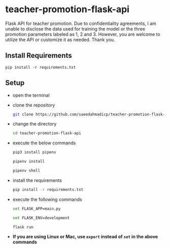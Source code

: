# teacher-promotion-flask-api
Flask API for teacher promotion. Due to confidentiality agreements, I am unable to disclose the data used for training the model or the three promotion parameters labeled as 1, 2 and 3. However, you are welcome to utilize the API or customize it as needed. Thank you.

## Install Requirements
`pip install -r requirements.txt`



## Setup
- open the terminal
- clone the repository
	```bash
	git clone https://github.com/saeedahmadicp/teacher-promotion-flask-api.git
	```
- change the directory

	```bash
	cd teacher-promotion-flask-api
	```
- execute the below commands
 	```bash
	pip3 install pipenv
	```
	```bash
	pipenv install
	```
	```bash
	pipenv shell
	```
	
- install the requirements 
	```bash
	pip install -r requirements.txt
	```

- execute the following commands
	```bash
	set FLASK_APP=main.py
	```
	```bash
 	set FLASK_ENV=development
	```
	```bash
 	flask run
	```
	
- **If you are using Linux or Mac, use `export` instead of `set` in the above commands**
